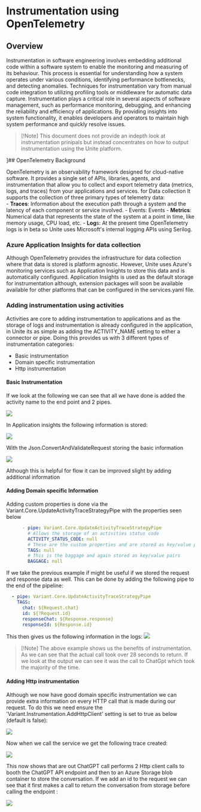 # Instrumentation  using OpenTelemetry

## Overview

Instrumentation in software engineering involves embedding additional code within a software system to enable the monitoring and measuring of its behaviour. This process is essential for understanding how a system operates under various conditions, identifying performance bottlenecks, and detecting anomalies. Techniques for instrumentation vary from manual code integration to utilizing profiling tools or middleware for automatic data capture. Instrumentation plays a critical role in several aspects of software management, such as performance monitoring, debugging, and enhancing the reliability and efficiency of applications. By providing insights into system functionality, it enables developers and operators to maintain high system performance and quickly resolve issues.

> [!Note] This document does not provide an indepth look at instrumentation prinipals but instead concentrates on how to output instrumentation using the Unite platform.

]## OpenTelemetry Background

OpenTelemetry is an observability framework designed for cloud-native software. It provides a single set of APIs, libraries, agents, and instrumentation that allow you to collect and export telemetry data (metrics, logs, and traces) from your applications and services.  for Data collection It supports the collection of three primary types of telemetry data:    
    - **Traces**: Information about the execution path through a system and the latency of each component or service involved.
    - Events: Events 
    - **Metrics**: Numerical data that represents the state of the system at a point in time, like memory usage, CPU load, etc.
    - **Log**s: At the present time OpenTelemetry logs is in beta so Unite uses Microsoft's internal logging APIs using Serilog. 

### Azure Application Insights for data collection

Although OpenTelemetry provides the infrastructure for data collection where that data is stored is platform agnostic. However, Unite uses Azure's monitoring services such as Application Insights to store this data and is automatically configured. Application Insights is used as the default storage for instrumentation although, extension packages will soon be available  available for other platforms  that can be configured in the services.yaml file. 

### Adding instrumentation using activities

Activities are core to adding instrumentation to applications and as the storage of logs and instrumentation is already configured in the application,  in Unite its as simple as adding the ACTIVITY_NAME setting to either a connector or pipe.  Doing this provides us with 3 different types of instrumentation categories:

* Basic instrumentation
* Domain specific instrumentation
* Http instrumentation

#### Basic Instrumentation

If we look at the following  we can see that all we have done is  added the activity name to the end point and 2 pipes. 

![](Pasted%20image%2020231114103956.png)

In Application insights the following information is stored:

![](Pasted%20image%2020231114104307.png)

With the  Json.ConvertAndValidateRequest storing the basic information

![](Pasted%20image%2020231114104423.png)

Although this is helpful for flow it can be improved slight by adding additional information

#### Adding Domain specific Information

Adding custom properties is done via the Variant.Core.UpdateActivityTraceStrategyPipe with the properties seen below

```yaml
      - pipe: Variant.Core.UpdateActivityTraceStrategyPipe
        # Allows the storage of an activities status code
        ACTIVITY_STATUS_CODE: null
        # These are the custom properties and are stored as key/value pairs
        TAGS: null
        # This is the baggage and again stored as key/value pairs
        BAGGAGE: null
```


If we take the previous example if might be useful if we stored the request and response data as well.  This can be done by adding the following pipe to the end of the pipeline:
```yaml
  - pipe: Variant.Core.UpdateActivityTraceStrategyPipe
	TAGS: 
	  chat: ${Request.chat}
	  id: ${?Request.id}
	  responseChat: ${Response.response}
	  responseId: ${Response.id}
```

This then gives us the following information in the logs:
![](Pasted%20image%2020231114110133.png)

> [!Note] The above example shows us the benefits of instrumentation. As we can see that the actual call took over 28 seconds to return. If we look at the output we can see it was the call to ChatGpt which took the majority of the time.  

#### Adding Http instrumentation

Although we now have good domain specific instrumentation we can provide extra information on every HTTP call that is made during our request. To do this we need ensure the 'Variant.Instrumentation.AddHttpClient' setting is set to true as below (default is false): 

![](Pasted%20image%2020231114113108.png)

Now when we call the service we get the following trace created:

![](Pasted%20image%2020231114113522.png)

This now shows that are out ChatGPT call performs 2 Http client calls to booth the ChatGPT API endpoint and then to an Azure Storage  blob container to store the conversation. If we add an id to the request we can see that it first makes a call to return the conversation from storage before calling the endpoint :

![](Pasted%20image%2020231114114220.png)